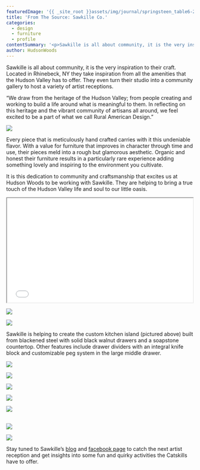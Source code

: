 ```yaml
---
featuredImage: '{{ _site_root }}assets/img/journal/springsteen_table6-20140717195149.jpg'
title: 'From The Source: Sawkille Co.'
categories:
  - design
  - furniture
  - profile
contentSummary: '<p>Sawkille is all about community, it is the very inspiration to their craft. Located in Rhinebeck, NY they take inspiration from all the amenities that the Hudson Valley has to offer. They even turn their studio into a community gallery to host a variety of artist receptions.</p>'
author: HudsonWoods
---
```

<p>Sawkille is all about community, it is the very inspiration to their craft. Located in Rhinebeck, NY they take inspiration from all the amenities that the Hudson Valley has to offer. They even turn their studio into a community gallery to host a variety of artist receptions.</p><p>“We draw from the heritage of the Hudson Valley; from people creating and working to build a life around what is meaningful to them. In reflecting on this heritage and the vibrant community of artisans all around, we feel excited to be a part of what we call Rural American Design.”</p><p><img src="/assets/img/journal/121.jpg"></p><p>Every piece that is meticulously hand crafted carries with it this undeniable flavor. With a value for furniture that improves in character through time and use, their pieces meld into  a rough but glamorous aesthetic. Organic and honest their furniture results in a particularly rare experience adding something lovely and inspiring to the environment you cultivate.</p><p>It is this dedication to community and craftsmanship that excites us at Hudson Woods to be working with Sawkille. They are helping to bring a true touch of the Hudson Valley life and soul to our little oasis.</p><iframe src="//player.vimeo.com/video/52093843" width="500" height="281" webkitallowfullscreen="" mozallowfullscreen="" allowfullscreen=""></iframe><p><img src="/assets/img/journal/HudsonWoods_kitchen03-1.jpg"></p><p><img src="/assets/img/journal/kitchen_island_images.jpg"></p><p>Sawkille is helping to create the custom kitchen island (pictured above) built from blackened steel with solid black walnut drawers and a soapstone countertop. Other features include drawer dividers with an integral knife block and customizable peg system in the large middle drawer.</p><p><img src="/assets/img/journal/springsteen_table6-20140717195020.jpg"></p><p><img src="/assets/img/journal/senate_chair1.jpg"></p><p><img src="/assets/img/journal/rabbit-chair-group-2010.jpg"></p><p><img src="/assets/img/journal/278790_242686349094680_2526429_o.jpg"></p><p><img src="/assets/img/journal/spindle_table11.jpg"></p><p><br><img src="/assets/img/journal/17.jpg"></p><p><img src="/assets/img/journal/36649_136064489756867_5181389_n.jpg"></p><p>Stay tuned to Sawkille’s <a href="http://sawkille.tumblr.com/">blog</a> and <a href="https://www.facebook.com/SawkilleCo">facebook page</a> to catch the next artist reception and get insights into some fun and quirky activities the Catskills have to offer.</p>